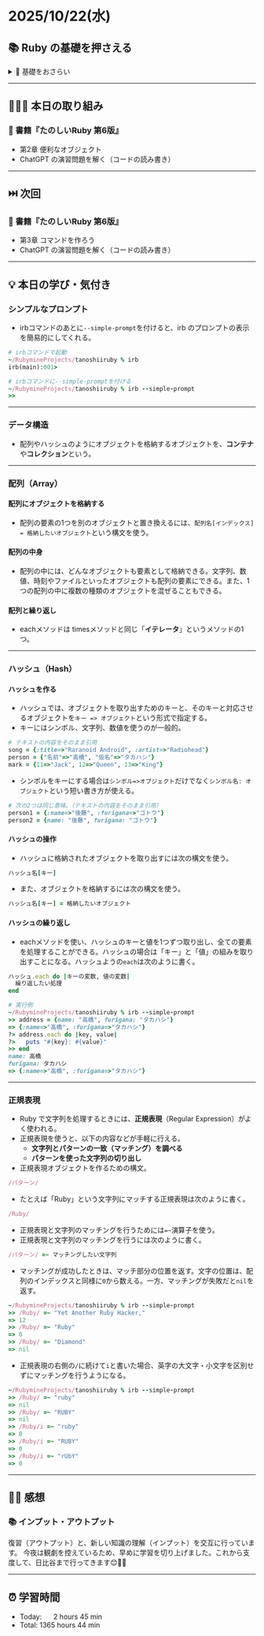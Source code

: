 # 2025/10/22(水)
## 📚 Ruby の基礎を押さえる

<details><summary>🔰 基礎をおさらい</summary>

- [x] 書籍『ゼロからわかる Ruby超入門』
- [ ] 書籍『たのしいRuby 第6版』
  - [x] 第1章 はじめてのRuby
  - [x] 第2章 便利なオブジェクト
  - [ ] 第3章 コマンドを作ろう
  - [ ] 第4章 オブジェクトと変数・定数
  - [ ] 第5章 条件判断
  - [ ] 第6章 繰り返し
  - [ ] 第7章 メソッド
  - [ ] 第8章 クラスとモジュール
  - [ ] 第9章 演算子
  - [ ] 第10章 エラー処理と例外
  - [ ] 第11章 ブロック
  - [ ] 第12章 数値（Numeric）クラス
  - [ ] 第13章 配列（Array）クラス
  - [ ] 第14章 文字列（String）クラス
  - [ ] 第15章 ハッシュ（Hash）クラス
  - [ ] 第16章 正規表現（Regexp）クラス
  - [ ] 第17章 IOクラス
  - [ ] 第18章 FileクラスとDirクラス
  - [ ] 第19章 エンコーディング（Encoding）クラス
  - [ ] 第20章 TimeクラスとDateクラス
  - [ ] 第21章 Procクラス
  - [ ] 第22章 テキスト処理を行う
  - [ ] 第23章 郵便番号データを検索する
</details>


---


## 🧑🏻‍💻 本日の取り組み
### 📕 書籍『たのしいRuby 第6版』
- 第2章 便利なオブジェクト
- ChatGPT の演習問題を解く（コードの読み書き）


---


## ⏭️ 次回
### 📕 書籍『たのしいRuby 第6版』
- 第3章 コマンドを作ろう
- ChatGPT の演習問題を解く（コードの読み書き）


---


## 💡 本日の学び・気付き
### シンプルなプロンプト
- irbコマンドのあとに`--simple-prompt`を付けると、irb のプロンプトの表示を簡易的にしてくれる。
```ruby
# irbコマンドで起動
~/RubymineProjects/tanoshiiruby % irb
irb(main):001>

# irbコマンドに--simple-promptを付ける
~/RubymineProjects/tanoshiiruby % irb --simple-prompt
>>
```

---

### データ構造
- 配列やハッシュのようにオブジェクトを格納するオブジェクトを、**コンテナ**や**コレクション**という。

---

### 配列（Array）
#### 配列にオブジェクトを格納する
- 配列の要素の1つを別のオブジェクトと置き換えるには、`配列名[インデックス] = 格納したいオブジェクト`という構文を使う。

#### 配列の中身
- 配列の中には、どんなオブジェクトも要素として格納できる。文字列、数値、時刻やファイルといったオブジェクトも配列の要素にできる。また、1つの配列の中に複数の種類のオブジェクトを混ぜることもできる。

#### 配列と繰り返し
- eachメソッドは timesメソッドと同じ「**イテレータ**」というメソッドの1つ。

---

### ハッシュ（Hash）
#### ハッシュを作る
- ハッシュでは、オブジェクトを取り出すためのキーと、そのキーと対応させるオブジェクトを`キー => オブジェクト`という形式で指定する。
- キーにはシンボル、文字列、数値を使うのが一般的。
```ruby
# テキストの内容をそのまま引用
song = {:title=>"Raranoid Android", :artist=>"Radiohead"}
person = {"名前"=>"高橋", "仮名"=>"タカハシ"}
mark = {11=>"Jack", 12=>"Queen", 13=>"King"}
```
- シンボルをキーにする場合は`シンボル=>オブジェクト`だけでなく`シンボル名: オブジェクト`という短い書き方が使える。
```ruby
# 次の2つは同じ意味。（テキストの内容をそのまま引用）
person1 = {:name=>"後藤", :furigana=>"ゴトウ"}
person2 = {name: "後藤", furigana: "ゴトウ"}
```

#### ハッシュの操作
- ハッシュに格納されたオブジェクトを取り出すには次の構文を使う。
```ruby
ハッシュ名[キー]
```
- また、オブジェクトを格納するには次の構文を使う。
```ruby
ハッシュ名[キー] = 格納したいオブジェクト
```

#### ハッシュの繰り返し
- eachメソッドを使い、ハッシュのキーと値を1つずつ取り出し、全ての要素を処理することができる。ハッシュの場合は「キー」と「値」の組みを取り出すことになる。ハッシュようの`each`は次のように書く。
```ruby
ハッシュ.each do |キーの変数, 値の変数|
  繰り返したい処理
end
```
```ruby
# 実行例
~/RubymineProjects/tanoshiiruby % irb --simple-prompt
>> address = {name: "高橋", furigana: "タカハシ"}
=> {:name=>"高橋", :furigana=>"タカハシ"}
?> address.each do |key, value|
?>   puts "#{key}: #{value}"
>> end
name: 高橋
furigana: タカハシ
=> {:name=>"高橋", :furigana=>"タカハシ"}
```

---

### 正規表現
- Ruby で文字列を処理するときには、**正規表現**（Regular Expression）がよく使われる。
- 正規表現を使うと、以下の内容などが手軽に行える。
  - **文字列とパターンの一致（マッチング）を調べる**
  - **パターンを使った文字列の切り出し**
- 正規表現オブジェクトを作るための構文。
```ruby
/パターン/
```
- たとえば「Ruby」という文字列にマッチする正規表現は次のように書く。
```ruby
/Ruby/
```
- 正規表現と文字列のマッチングを行うためには`=~`演算子を使う。
- 正規表現と文字列のマッチングを行うには次のように書く。
```ruby
/パターン/ =~ マッチングしたい文字列
```
- マッチングが成功したときは、マッチ部分の位置を返す。文字の位置は、配列のインデックスと同様に`0`から数える。一方、マッチングが失敗だと`nil`を返す。
```ruby
~/RubymineProjects/tanoshiiruby % irb --simple-prompt
>> /Ruby/ =~ "Yet Another Ruby Hacker,"
=> 12
>> /Ruby/ =~ "Ruby"
=> 0
>> /Ruby/ =~ "Diamond"
=> nil
```
- 正規表現の右側の`/`に続けて`i`と書いた場合、英字の大文字・小文字を区別せずにマッチングを行うようになる。
```ruby
~/RubymineProjects/tanoshiiruby % irb --simple-prompt
>> /Ruby/ =~ "ruby"
=> nil
>> /Ruby/ =~ "RUBY"
=> nil
>> /Ruby/i =~ "ruby"
=> 0
>> /Ruby/i =~ "RUBY"
=> 0
>> /Ruby/i =~ "rUbY"
=> 0
```


---


## ✍🏻 感想
### 📚 インプット・アウトプット
復習（アウトプット）と、新しい知識の理解（インプット）を交互に行っています。
今夜は観劇を控えているため、早めに学習を切り上げました。これから支度して、日比谷まで行ってきます😊👋🏻


---


## ⏰ 学習時間
- Today:&nbsp;&nbsp;&nbsp;&nbsp;&nbsp; 2 hours 45 min
- Total: 1365 hours 44 min

